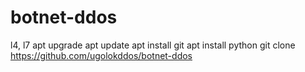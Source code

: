 # botnet-ddos
l4, l7
apt upgrade
apt update
apt install git
apt install python
git clone https://github.com/ugolokddos/botnet-ddos
